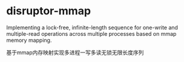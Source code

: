 # disruptor-mmap
Implementing a lock-free, infinite-length sequence for one-write and multiple-read operations across multiple processes based on mmap memory mapping.

基于mmap内存映射实现多进程一写多读无锁无限长度序列


